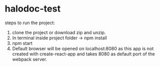 # halodoc-test
steps to run the project:
1. clone the project or download zip and unzip.
2. In terminal inside project folder -> npm install
3. npm start
4. Default browser will be opened on localhost:8080 as this app is not created with create-react-app and takes 8080 as default port of the webpack server.
